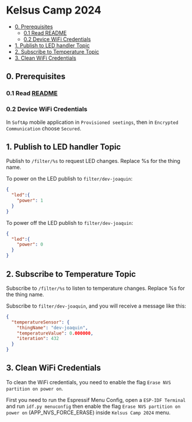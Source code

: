 # Kelsus Camp 2024

- [0. Prerequisites](#0-prerequisites)
  - [0.1 Read README](#01-read-readme)
  - [0.2 Device WiFi Credentials](#0.2-device-wifi-credentials)
- [1. Publish to LED handler Topic](#1-publish-to-led-handler-topic)
- [2. Subscribe to Temperature Topic](#2-subscribe-to-temperature-topic)
- [3. Clean WiFi Credentials](#3-clean-wifi-credentials)

## 0. Prerequisites

### 0.1 Read [README](./README.md)

### 0.2 Device WiFi Credentials
In `SoftAp` mobile application in `Provisioned seetings`, then in `Encrypted Communication` choose `Secured`.

## 1. Publish to LED handler Topic
Publish to `/filter/%s` to request LED changes. Replace %s for the thing name. 

To power on the LED publish to `filter/dev-joaquin`:
```json
{
  "led":{
    "power": 1
  }
}
```


To power off the LED publish to `filter/dev-joaquin`:
```json
{
  "led":{
    "power": 0
  }
}
```


## 2. Subscribe to Temperature Topic
Subscribe to `/filter/%s` to listen to temperature changes. Replace %s for the thing name. 

Subscribe to `filter/dev-joaquin`, and you will receive a message like this:
```json
{
  "temperatureSensor": {
    "thingName": "dev-joaquin",
    "temperatureValue": 0.000000,
    "iteration": 432
  }
}
```

## 3. Clean WiFi Credentials
To clean the WiFi credentials, you need to enable the flag `Erase NVS partition on power on`. 

First you need to run the Espressif Menu Config, open a `ESP-IDF Terminal` and run `idf.py menuconfig` then enable the flag `Erase NVS partition on power on` (APP_NVS_FORCE_ERASE) inside `Kelsus Camp 2024` menu.